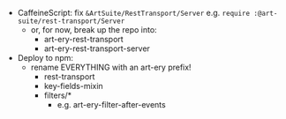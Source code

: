 - CaffeineScript: fix `&ArtSuite/RestTransport/Server` e.g. `require :@art-suite/rest-transport/Server`
  - or, for now, break up the repo into:
    - art-ery-rest-transport
    - art-ery-rest-transport-server
- Deploy to npm:
  - rename EVERYTHING with an art-ery prefix!
    - rest-transport
    - key-fields-mixin
    - filters/\*
      - e.g. art-ery-filter-after-events
